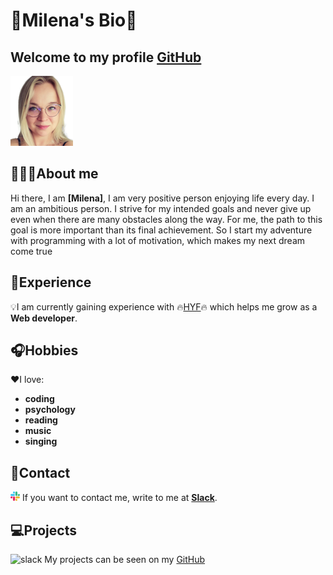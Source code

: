 # 🌟Milena's Bio🌟

## Welcome to my profile [GitHub](README.md)

![hyf](./img/mileenka.png)

## 👱‍♀️💼About me

Hi there, I am **[Milena]**, I am very positive person enjoying life every day.
I am an ambitious person. I strive for my intended goals and never give up even
when there are many obstacles along the way. For me, the path to this goal is
more important than its final achievement. So I start my adventure with
programming with a lot of motivation, which makes my next dream come true

## 🚀Experience

💡I am currently gaining experience with 🔥[HYF](https://hackyourfuture.be/)🔥
which helps me grow as a **Web developer**.

## 🎧Hobbies

❤️I love:

- **coding**
- **psychology**
- **reading**
- **music**
- **singing**

## 💬Contact

![slack](./img/slack.png) If you want to contact me, write to me at
**[Slack](https://mileenka.slack.com)**.

## 💻Projects

![slack](./img/github.ico) My projects can be seen on my
[GitHub](https://github.com/Mileenka)
